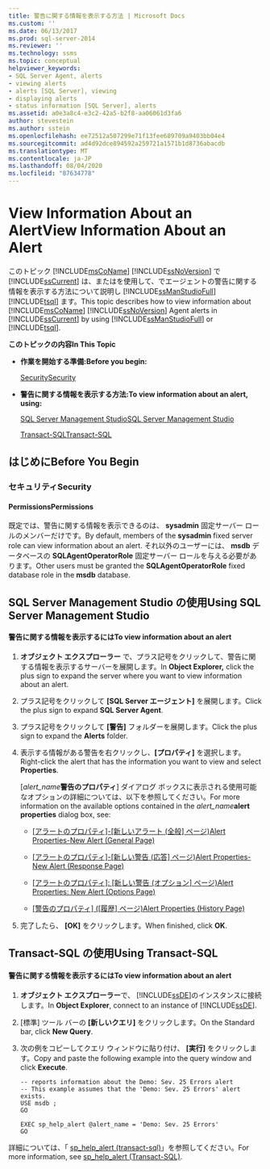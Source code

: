 ```yaml
---
title: 警告に関する情報を表示する方法 | Microsoft Docs
ms.custom: ''
ms.date: 06/13/2017
ms.prod: sql-server-2014
ms.reviewer: ''
ms.technology: ssms
ms.topic: conceptual
helpviewer_keywords:
- SQL Server Agent, alerts
- viewing alerts
- alerts [SQL Server], viewing
- displaying alerts
- status information [SQL Server], alerts
ms.assetid: a0e3a8c4-e3c2-42a5-b2f8-aa06061d3fa6
author: stevestein
ms.author: sstein
ms.openlocfilehash: ee72512a507299e71f13fee689709a9403bb04e4
ms.sourcegitcommit: ad4d92dce894592a259721a1571b1d8736abacdb
ms.translationtype: MT
ms.contentlocale: ja-JP
ms.lasthandoff: 08/04/2020
ms.locfileid: "87634778"
---
```

# <a name="view-information-about-an-alert"></a><span data-ttu-id="628eb-102">View Information About an Alert</span><span class="sxs-lookup"><span data-stu-id="628eb-102">View Information About an Alert</span></span>
  <span data-ttu-id="628eb-103">このトピック [!INCLUDE[msCoName](../../includes/msconame-md.md)] [!INCLUDE[ssNoVersion](../../includes/ssnoversion-md.md)] で [!INCLUDE[ssCurrent](../../includes/sscurrent-md.md)] は、またはを使用して、でエージェントの警告に関する情報を表示する方法について説明し [!INCLUDE[ssManStudioFull](../../includes/ssmanstudiofull-md.md)] [!INCLUDE[tsql](../../includes/tsql-md.md)] ます。</span><span class="sxs-lookup"><span data-stu-id="628eb-103">This topic describes how to view information about [!INCLUDE[msCoName](../../includes/msconame-md.md)] [!INCLUDE[ssNoVersion](../../includes/ssnoversion-md.md)] Agent alerts in [!INCLUDE[ssCurrent](../../includes/sscurrent-md.md)] by using [!INCLUDE[ssManStudioFull](../../includes/ssmanstudiofull-md.md)] or [!INCLUDE[tsql](../../includes/tsql-md.md)].</span></span>  
  
 <span data-ttu-id="628eb-104">**このトピックの内容**</span><span class="sxs-lookup"><span data-stu-id="628eb-104">**In This Topic**</span></span>  
  
-   <span data-ttu-id="628eb-105">**作業を開始する準備:**</span><span class="sxs-lookup"><span data-stu-id="628eb-105">**Before you begin:**</span></span>  
  
     [<span data-ttu-id="628eb-106">Security</span><span class="sxs-lookup"><span data-stu-id="628eb-106">Security</span></span>](#Security)  
  
-   <span data-ttu-id="628eb-107">**警告に関する情報を表示する方法:**</span><span class="sxs-lookup"><span data-stu-id="628eb-107">**To view information about an alert, using:**</span></span>  
  
     [<span data-ttu-id="628eb-108">SQL Server Management Studio</span><span class="sxs-lookup"><span data-stu-id="628eb-108">SQL Server Management Studio</span></span>](#SSMSProcedure)  
  
     [<span data-ttu-id="628eb-109">Transact-SQL</span><span class="sxs-lookup"><span data-stu-id="628eb-109">Transact-SQL</span></span>](#TsqlProcedure)  
  
##  <a name="before-you-begin"></a><a name="BeforeYouBegin"></a> <span data-ttu-id="628eb-110">はじめに</span><span class="sxs-lookup"><span data-stu-id="628eb-110">Before You Begin</span></span>  
  
###  <a name="security"></a><a name="Security"></a> <span data-ttu-id="628eb-111">セキュリティ</span><span class="sxs-lookup"><span data-stu-id="628eb-111">Security</span></span>  
  
####  <a name="permissions"></a><a name="Permissions"></a> <span data-ttu-id="628eb-112">Permissions</span><span class="sxs-lookup"><span data-stu-id="628eb-112">Permissions</span></span>  
 <span data-ttu-id="628eb-113">既定では、警告に関する情報を表示できるのは、 **sysadmin** 固定サーバー ロールのメンバーだけです。</span><span class="sxs-lookup"><span data-stu-id="628eb-113">By default, members of the **sysadmin** fixed server role can view information about an alert.</span></span> <span data-ttu-id="628eb-114">それ以外のユーザーには、 **msdb** データベースの **SQLAgentOperatorRole** 固定サーバー ロールを与える必要があります。</span><span class="sxs-lookup"><span data-stu-id="628eb-114">Other users must be granted the **SQLAgentOperatorRole** fixed database role in the **msdb** database.</span></span>  
  
##  <a name="using-sql-server-management-studio"></a><a name="SSMSProcedure"></a> <span data-ttu-id="628eb-115">SQL Server Management Studio の使用</span><span class="sxs-lookup"><span data-stu-id="628eb-115">Using SQL Server Management Studio</span></span>  
  
#### <a name="to-view-information-about-an-alert"></a><span data-ttu-id="628eb-116">警告に関する情報を表示するには</span><span class="sxs-lookup"><span data-stu-id="628eb-116">To view information about an alert</span></span>  
  
1.  <span data-ttu-id="628eb-117">**オブジェクト エクスプローラー** で、プラス記号をクリックして、警告に関する情報を表示するサーバーを展開します。</span><span class="sxs-lookup"><span data-stu-id="628eb-117">In **Object Explorer,** click the plus sign to expand the server where you want to view information about an alert.</span></span>  
  
2.  <span data-ttu-id="628eb-118">プラス記号をクリックして **[SQL Server エージェント]** を展開します。</span><span class="sxs-lookup"><span data-stu-id="628eb-118">Click the plus sign to expand **SQL Server Agent**.</span></span>  
  
3.  <span data-ttu-id="628eb-119">プラス記号をクリックして **[警告]** フォルダーを展開します。</span><span class="sxs-lookup"><span data-stu-id="628eb-119">Click the plus sign to expand the **Alerts** folder.</span></span>  
  
4.  <span data-ttu-id="628eb-120">表示する情報がある警告を右クリックし、**[プロパティ]** を選択します。</span><span class="sxs-lookup"><span data-stu-id="628eb-120">Right-click the alert that has the information you want to view and select **Properties**.</span></span>  
  
     <span data-ttu-id="628eb-121">[_alert_name_**警告のプロパティ**] ダイアログ ボックスに表示される使用可能なオプションの詳細については、以下を参照してください。</span><span class="sxs-lookup"><span data-stu-id="628eb-121">For more information on the available options contained in the _alert_name_**alert properties** dialog box, see:</span></span>  
  
    -   <span data-ttu-id="628eb-122">[[アラートのプロパティ]-[新しいアラート &#40;全般] ページ&#41;](../../integration-services/general-page-of-integration-services-designers-options.md)</span><span class="sxs-lookup"><span data-stu-id="628eb-122">[Alert Properties-New Alert &#40;General Page&#41;](../../integration-services/general-page-of-integration-services-designers-options.md)</span></span>  
  
    -   <span data-ttu-id="628eb-123">[[アラートのプロパティ]-[新しい警告 &#40;応答] ページ&#41;](alert-properties-new-alert-response-page.md)</span><span class="sxs-lookup"><span data-stu-id="628eb-123">[Alert Properties-New Alert &#40;Response Page&#41;](alert-properties-new-alert-response-page.md)</span></span>  
  
    -   <span data-ttu-id="628eb-124">[[アラートのプロパティ]: [新しい警告 &#40;オプション] ページ&#41;](alert-properties-new-alert-options-page.md)</span><span class="sxs-lookup"><span data-stu-id="628eb-124">[Alert Properties: New Alert &#40;Options Page&#41;](alert-properties-new-alert-options-page.md)</span></span>  
  
    -   <span data-ttu-id="628eb-125">[[警告のプロパティ] ([履歴] ページ)](alert-properties-history-page.md)</span><span class="sxs-lookup"><span data-stu-id="628eb-125">[Alert Properties &#40;History Page&#41;](alert-properties-history-page.md)</span></span>  
  
5.  <span data-ttu-id="628eb-126">完了したら、 **[OK]** をクリックします。</span><span class="sxs-lookup"><span data-stu-id="628eb-126">When finished, click **OK**.</span></span>  
  
##  <a name="using-transact-sql"></a><a name="TsqlProcedure"></a> <span data-ttu-id="628eb-127">Transact-SQL の使用</span><span class="sxs-lookup"><span data-stu-id="628eb-127">Using Transact-SQL</span></span>  
  
#### <a name="to-view-information-about-an-alert"></a><span data-ttu-id="628eb-128">警告に関する情報を表示するには</span><span class="sxs-lookup"><span data-stu-id="628eb-128">To view information about an alert</span></span>  
  
1.  <span data-ttu-id="628eb-129">**オブジェクト エクスプローラー**で、 [!INCLUDE[ssDE](../../includes/ssde-md.md)]のインスタンスに接続します。</span><span class="sxs-lookup"><span data-stu-id="628eb-129">In **Object Explorer**, connect to an instance of [!INCLUDE[ssDE](../../includes/ssde-md.md)].</span></span>  
  
2.  <span data-ttu-id="628eb-130">[標準] ツール バーの **[新しいクエリ]** をクリックします。</span><span class="sxs-lookup"><span data-stu-id="628eb-130">On the Standard bar, click **New Query**.</span></span>  
  
3.  <span data-ttu-id="628eb-131">次の例をコピーしてクエリ ウィンドウに貼り付け、 **[実行]** をクリックします。</span><span class="sxs-lookup"><span data-stu-id="628eb-131">Copy and paste the following example into the query window and click **Execute**.</span></span>  
  
    ```  
    -- reports information about the Demo: Sev. 25 Errors alert  
    -- This example assumes that the 'Demo: Sev. 25 Errors' alert exists.  
    USE msdb ;  
    GO  
  
    EXEC sp_help_alert @alert_name = 'Demo: Sev. 25 Errors'  
    GO  
    ```  
  
 <span data-ttu-id="628eb-132">詳細については、「 [sp_help_alert &#40;transact-sql&#41;](/sql/relational-databases/system-stored-procedures/sp-help-alert-transact-sql)」を参照してください。</span><span class="sxs-lookup"><span data-stu-id="628eb-132">For more information, see [sp_help_alert &#40;Transact-SQL&#41;](/sql/relational-databases/system-stored-procedures/sp-help-alert-transact-sql).</span></span>  
  
  
